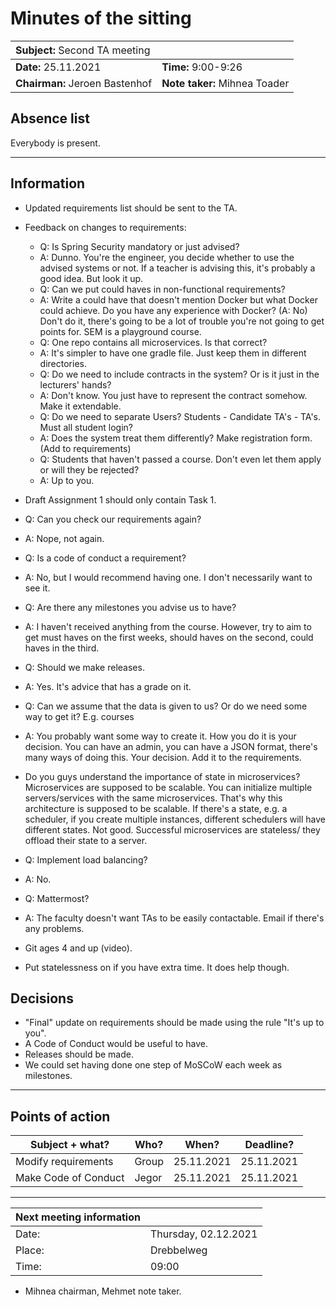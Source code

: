 # Minutes of the sitting

| **Subject:** <span style="font-weight:normal">Second TA meeting</span> |                     |
| :------------------------------------------------------- | ------------------- |
| **Date:** 25.11.2021                                            | **Time:** 9:00-9:26       |
| **Chairman:** Jeroen Bastenhof                                  | **Note taker:** Mihnea Toader |

## Absence list

Everybody is present.

---

## Information

- Updated requirements list should be sent to the TA.
- Feedback on changes to requirements:
  - Q: Is Spring Security mandatory or just advised?
  - A: Dunno. You're the engineer, you decide whether to use the advised systems or not. If a teacher is advising this, it's probably a good idea. But look it up.
  - Q: Can we put could haves in non-functional requirements?
  - A: Write a could have that doesn't mention Docker but what Docker could achieve. Do you have any experience with Docker? (A: No) Don't do it, there's going to be a lot of trouble you're not going to get points for. SEM is a playground course.
  - Q: One repo contains all microservices. Is that correct?
  - A: It's simpler to have one gradle file. Just keep them in different directories.
  - Q: Do we need to include contracts in the system? Or is it just in the lecturers' hands?
  - A: Don't know. You just have to represent the contract somehow. Make it extendable.
  - Q: Do we need to separate Users? Students - Candidate TA's - TA's. Must all student login?
  - A: Does the system treat them differently? Make registration form. (Add to requirements)
  - Q: Students that haven't passed a course. Don't even let them apply or will they be rejected?
  - A: Up to you.
- Draft Assignment 1 should only contain Task 1.
- Q: Can you check our requirements again?
- A: Nope, not again.
- Q: Is a code of conduct a requirement?
- A: No, but I would recommend having one. I don't necessarily want to see it.

- Q: Are there any milestones you advise us to have?
- A: I haven't received anything from the course. However, try to aim to get must haves on the first weeks, should haves on the second, could haves in the third.
- Q: Should we make releases.
- A: Yes. It's advice that has a grade on it.
- Q: Can we assume that the data is given to us? Or do we need some way to get it? E.g. courses
- A: You probably want some way to create it. How you do it is your decision. You can have an admin, you can have a JSON format, there's many ways of doing this. Your decision. Add it to the requirements.
- Do you guys understand the importance of state in microservices? Microservices are supposed to be scalable. You can initialize multiple servers/services with the same microservices. That's why this architecture is supposed to be scalable. If there's a state, e.g. a scheduler, if you create multiple instances, different schedulers will have different states. Not good. Successful microservices are stateless/ they offload their state to a server.
- Q: Implement load balancing?
- A: No.
- Q: Mattermost?
- A: The faculty doesn't want TAs to be easily contactable. Email if there's any problems.
- Git ages 4 and up (video).
- Put statelessness on if you have extra time. It does help though.

## Decisions

- "Final" update on requirements should be made using the rule "It's up to you".
- A Code of Conduct would be useful to have.
- Releases should be made.
- We could set having done one step of MoSCoW each week as milestones.

---

## Points of action

| Subject + what? | Who? | When? | Deadline? |
| --------------- | ---- | ----- | --------- |
| Modify requirements             | Group  | 25.11.2021   | 25.11.2021       |
| Make Code of Conduct             | Jegor  | 25.11.2021   | 25.11.2021       |

---

| Next meeting information |                      |
| ------------------------ | -------------------- |
| Date:                    | Thursday, 02.12.2021        |
| Place:                   | Drebbelweg                    |
| Time:                    | 09:00                |

- Mihnea chairman, Mehmet note taker.